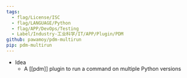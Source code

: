 ```yaml
---
tags:
  - flag/License/ISC
  - flag/LANGUAGE/Python
  - flag/APP/DevOps/Testing
  - Label/Industry-工业科学/IT/APP/Plugin/PDM
github: pawamoy/pdm-multirun
pip: pdm-multirun
---
```


- Idea
    - A [[pdm]] plugin to run a command on multiple Python versions
